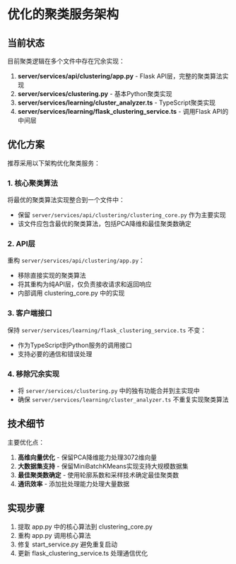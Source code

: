 # 优化的聚类服务架构

## 当前状态

目前聚类逻辑在多个文件中存在冗余实现：

1. **server/services/api/clustering/app.py** - Flask API层，完整的聚类算法实现
2. **server/services/clustering.py** - 基本Python聚类实现
3. **server/services/learning/cluster_analyzer.ts** - TypeScript聚类实现
4. **server/services/learning/flask_clustering_service.ts** - 调用Flask API的中间层

## 优化方案

推荐采用以下架构优化聚类服务：

### 1. 核心聚类算法

将最优的聚类算法实现整合到一个文件中：
- 保留 `server/services/api/clustering/clustering_core.py` 作为主要实现
- 该文件应包含最优的聚类算法，包括PCA降维和最佳聚类数确定

### 2. API层

重构 `server/services/api/clustering/app.py`：
- 移除直接实现的聚类算法
- 将其重构为纯API层，仅负责接收请求和返回响应
- 内部调用 clustering_core.py 中的实现

### 3. 客户端接口

保持 `server/services/learning/flask_clustering_service.ts` 不变：
- 作为TypeScript到Python服务的调用接口
- 支持必要的通信和错误处理

### 4. 移除冗余实现

- 将 `server/services/clustering.py` 中的独有功能合并到主实现中
- 确保 `server/services/learning/cluster_analyzer.ts` 不重复实现聚类算法

## 技术细节

主要优化点：
1. **高维向量优化** - 保留PCA降维能力处理3072维向量
2. **大数据集支持** - 保留MiniBatchKMeans实现支持大规模数据集
3. **最佳聚类数确定** - 使用轮廓系数和采样技术确定最佳聚类数
4. **通讯效率** - 添加批处理能力处理大量数据

## 实现步骤

1. 提取 app.py 中的核心算法到 clustering_core.py
2. 重构 app.py 调用核心算法
3. 修复 start_service.py 避免重复启动
4. 更新 flask_clustering_service.ts 处理通信优化